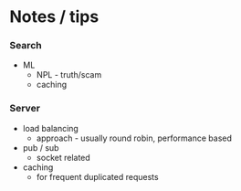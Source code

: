 # Notes / tips

### Search
- ML
  - NPL - truth/scam
  - caching

### Server
- load balancing
  - approach - usually round robin, performance based
- pub / sub
  - socket related
- caching
  - for frequent duplicated requests
